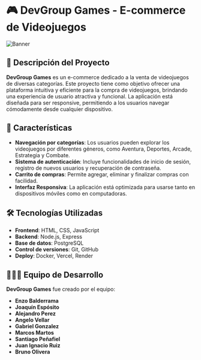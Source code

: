 # 🎮 DevGroup Games - E-commerce de Videojuegos

![Banner](https://devgroupgames.netlify.app) 

## 🧩 Descripción del Proyecto

**DevGroup Games** es un e-commerce dedicado a la venta de videojuegos de diversas categorías. Este proyecto tiene como objetivo ofrecer una plataforma intuitiva y eficiente para la compra de videojuegos, brindando una experiencia de usuario atractiva y funcional. La aplicación está diseñada para ser responsive, permitiendo a los usuarios navegar cómodamente desde cualquier dispositivo.

## 🚀 Características

- **Navegación por categorías**: Los usuarios pueden explorar los videojuegos por diferentes géneros, como Aventura, Deportes, Arcade, Estrategia y Combate.
- **Sistema de autenticación**: Incluye funcionalidades de inicio de sesión, registro de nuevos usuarios y recuperación de contraseña.
- **Carrito de compras**: Permite agregar, eliminar y finalizar compras con facilidad.
- **Interfaz Responsiva**: La aplicación está optimizada para usarse tanto en dispositivos móviles como en computadoras.

## 🛠️ Tecnologías Utilizadas

- **Frontend**: HTML, CSS, JavaScript
- **Backend**: Node.js, Express
- **Base de datos**: PostgreSQL
- **Control de versiones**: Git, GitHub
- **Deploy**: Docker, Vercel, Render

## 🧑‍🤝‍🧑 Equipo de Desarrollo

**DevGroup Games** fue creado por el equipo:

- **Enzo Balderrama**
- **Joaquín Espósito**
- **Alejandro Perez**
- **Angelo Vellar**
- **Gabriel Gonzalez**
- **Marcos Martos**
- **Santiago Peñafiel**
- **Juan Ignacio Ruiz**
- **Bruno Olivera**

